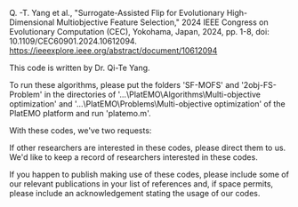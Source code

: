 Q. -T. Yang et al., "Surrogate-Assisted Flip for Evolutionary High-Dimensional Multiobjective Feature Selection," 2024 IEEE Congress on Evolutionary Computation (CEC), Yokohama, Japan, 2024, pp. 1-8, doi: 10.1109/CEC60901.2024.10612094.
https://ieeexplore.ieee.org/abstract/document/10612094

This code is written by Dr. Qi-Te Yang.

To run these algorithms, please put the folders 'SF-MOFS' and '2obj-FS-Problem' in the directories of '...\PlatEMO\Algorithms\Multi-objective optimization' and '...\PlatEMO\Problems\Multi-objective optimization' of the PlatEMO platform and run 'platemo.m'.

With these codes, we've two requests:

If other researchers are interested in these codes, please direct them to us. We'd like to keep a record of researchers interested in these codes.

If you happen to publish making use of these codes, please include some of our relevant publications in your list of references and, if space permits, please include an acknowledgement stating the usage of our codes.
